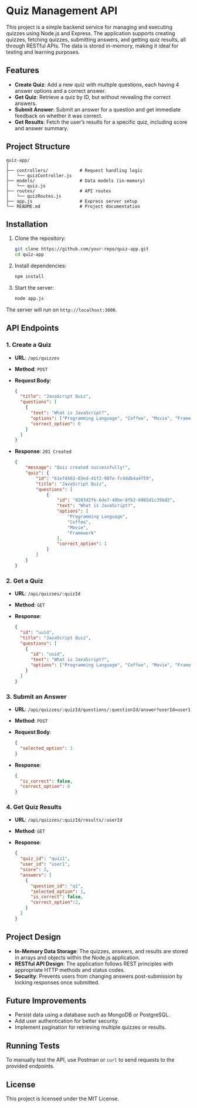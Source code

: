 
# Quiz Management API

This project is a simple backend service for managing and executing quizzes using Node.js and Express. The application supports creating quizzes, fetching quizzes, submitting answers, and getting quiz results, all through RESTful APIs. The data is stored in-memory, making it ideal for testing and learning purposes.

## Features

- **Create Quiz**: Add a new quiz with multiple questions, each having 4 answer options and a correct answer.
- **Get Quiz**: Retrieve a quiz by ID, but without revealing the correct answers.
- **Submit Answer**: Submit an answer for a question and get immediate feedback on whether it was correct.
- **Get Results**: Fetch the user’s results for a specific quiz, including score and answer summary.

## Project Structure

```
quiz-app/
│
├── controllers/            # Request handling logic
│   └── quizController.js
├── models/                 # Data models (in-memory)
│   └── quiz.js
├── routes/                 # API routes
│   └── quizRoutes.js
├── app.js                  # Express server setup
└── README.md               # Project documentation
```

## Installation

1. Clone the repository:

   ```bash
   git clone https://github.com/your-repo/quiz-app.git
   cd quiz-app
   ```

2. Install dependencies:

   ```bash
   npm install
   ```

3. Start the server:

   ```bash
   node app.js
   ```

The server will run on `http://localhost:3000`.

## API Endpoints

### 1. Create a Quiz

- **URL**: `/api/quizzes`
- **Method**: `POST`
- **Request Body**:

  ```json
  {
    "title": "JavaScript Quiz",
    "questions": [
      {
        "text": "What is JavaScript?",
        "options": ["Programming Language", "Coffee", "Movie", "Framework"],
        "correct_option": 0
      }
    ]
  }
  ```

- **Response**: `201 Created`

    ```json
    {
        "message": "Quiz created successfully!",
        "quiz": {
            "id": "61efd463-03ed-41f2-907e-fc4ddb4a4f59",
            "title": "JavaScript Quiz",
            "questions": [
                {
                    "id": "0203d2fb-6de7-49be-8fb2-6985d1c35bd2",
                    "text": "What is JavaScript?",
                    "options": [
                        "Programming Language",
                        "Coffee",
                        "Movie",
                        "Framework"
                    ],
                    "correct_option": 1
                }
            ]
        }      
    }
    ```

### 2. Get a Quiz

- **URL**: `/api/quizzes/:quizId`
- **Method**: `GET`
- **Response**:

  ```json
  {
    "id": "uuid",
    "title": "JavaScript Quiz",
    "questions": [
      {
        "id": "uuid",
        "text": "What is JavaScript?",
        "options": ["Programming Language", "Coffee", "Movie", "Framework"]
      }
    ]
  }
  ```

### 3. Submit an Answer

- **URL**: `/api/quizzes/:quizId/questions/:questionId/answer?userId=user1`
- **Method**: `POST`
- **Request Body**:

  ```json
  {
    "selected_option": 1
  }
  ```

- **Response**:

  ```json
  {
    "is_correct": false,
    "correct_option": 0
  }
  ```

### 4. Get Quiz Results

- **URL**: `/api/quizzes/:quizId/results/:userId`
- **Method**: `GET`
- **Response**:

  ```json
  {
    "quiz_id": "quiz1",
    "user_id": "user1",
    "score": 3,
    "answers": [
      {
        "question_id": "q1",
        "selected_option": 1,
        "is_correct": false,
        "correct_option":2,
      }
    ]
  }
  ```

## Project Design

- **In-Memory Data Storage**: The quizzes, answers, and results are stored in arrays and objects within the Node.js application.
- **RESTful API Design**: The application follows REST principles with appropriate HTTP methods and status codes.
- **Security**: Prevents users from changing answers post-submission by locking responses once submitted.

## Future Improvements

- Persist data using a database such as MongoDB or PostgreSQL.
- Add user authentication for better security.
- Implement pagination for retrieving multiple quizzes or results.

## Running Tests

To manually test the API, use Postman or `curl` to send requests to the provided endpoints.

## License

This project is licensed under the MIT License.